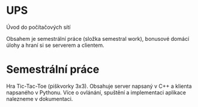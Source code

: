 # UPS
Úvod do počítačových sítí

Obsahem je semestrální práce (složka semestral work), bonusové domácí úlohy a hraní si se serverem a clientem.

# Semestrální práce
Hra Tic-Tac-Toe (piškvorky 3x3).
Obsahuje server napsaný v C++ a klienta napsaného v Pythonu.
Více o ovlánání, spuštění a implementaci aplikace nalezneme v dokumentaci.
